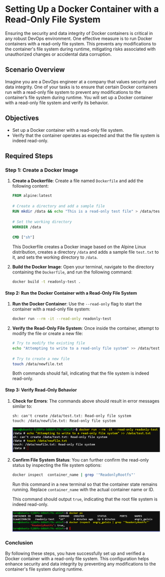 # Setting Up a Docker Container with a Read-Only File System

Ensuring the security and data integrity of Docker containers is critical in any robust DevOps environment. One effective measure is to run Docker containers with a read-only file system. This prevents any modifications to the container's file system during runtime, mitigating risks associated with unauthorized changes or accidental data corruption.

## Scenario Overview

Imagine you are a DevOps engineer at a company that values security and data integrity. One of your tasks is to ensure that certain Docker containers run with a read-only file system to prevent any modifications to the container’s file system during runtime. You will set up a Docker container with a read-only file system and verify its behavior.

## Objectives

- Set up a Docker container with a read-only file system.
- Verify that the container operates as expected and that the file system is indeed read-only.


## Required Steps

### Step 1: Create a Docker Image

1. **Create a Dockerfile**:
    Create a file named `Dockerfile` and add the following content:

    ```dockerfile
    FROM alpine:latest

    # Create a directory and add a sample file
    RUN mkdir /data && echo "This is a read-only test file" > /data/test.txt

    # Set the working directory
    WORKDIR /data

    CMD ["sh"]
    ```

    This Dockerfile creates a Docker image based on the Alpine Linux distribution, creates a directory `/data` and adds a sample file `test.txt` to it, and sets the working directory to `/data`.


2. **Build the Docker Image**:
    Open your terminal, navigate to the directory containing the `Dockerfile`, and run the following command:

    ```sh
    docker build -t readonly-test .
    ```

#### Step 2: Run the Docker Container with a Read-Only File System

1. **Run the Docker Container**:
    Use the `--read-only` flag to start the container with a read-only file system:

    ```sh
    docker run --rm -it --read-only readonly-test
    ```

2. **Verify the Read-Only File System**:
    Once inside the container, attempt to modify the file or create a new file:

    ```sh
    # Try to modify the existing file
    echo "Attempting to write to a read-only file system" >> /data/test.txt
    
    # Try to create a new file
    touch /data/newfile.txt
    ```
    Both commands should fail, indicating that the file system is indeed read-only.

#### Step 3: Verify Read-Only Behavior

1. **Check for Errors**:
    The commands above should result in error messages similar to:
    ```
    sh: can't create /data/test.txt: Read-only file system
    touch: /data/newfile.txt: Read-only file system
    ```

    ![alt text](./images/readonly-01.PNG)

2. **Confirm File System Status**:
    You can further confirm the read-only status by inspecting the file system options:

    ```sh
    docker inspect  container_name | grep '"ReadonlyRootfs"'
    ```
    Run this command in a new terminal so that the container state remains running. Replace `container_name` with the actual container name or ID.

    This command should output `true`, indicating that the root file system is indeed read-only.

    ![alt text](./images/readonly-02.PNG)

### Conclusion

By following these steps, you have successfully set up and verified a Docker container with a read-only file system. This configuration helps enhance security and data integrity by preventing any modifications to the container's file system during runtime.


